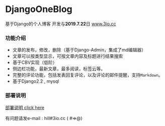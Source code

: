 # DjangoOneBlog
基于Django的个人博客 开发与**2019.7.22**日  www.3io.cc

### 功能介绍

* 文章的发布，修改，删除（基于Django-Admin，集成了md编辑器）
* 文章可以按类型显示，可按文章内容及标题进行结果搜索
* 基于CBV实现（低阶）
* 侧边栏功能，最新文章，最多阅读，标签云等。
* 完整的评论功能，包括发表回复评论，以及评论的邮件提醒，支持`Markdown`。
* 基于Django2.2 , mysql 

### 部署说明

[部署说明 click here](http://3io.cc/article/7)

有问题请发e-mail : hill#3io.cc ( #=>@)